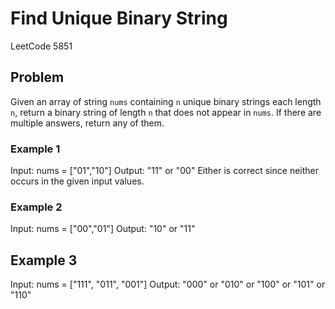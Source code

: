 # Find Unique Binary String

LeetCode 5851

## Problem

Given an array of string `nums` containing `n` unique binary strings each length `n`,
return a binary string of length `n` that does not appear in `nums`. If there are
multiple answers, return any of them.

### Example 1

Input: nums = ["01","10"]
Output: "11" or "00"
Either is correct since neither occurs in the given input values.

### Example 2

Input: nums = ["00","01"]
Output: "10" or "11"

## Example 3

Input: nums = ["111", "011", "001"]
Output: "000" or "010" or "100" or "101" or "110"
